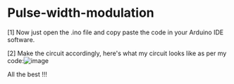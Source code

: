 # Pulse-width-modulation

[1] Now just open the .ino file and copy paste the code in your Arduino IDE software.

[2] Make the circuit accordingly, here's what my circuit looks like as per my code:![image](https://user-images.githubusercontent.com/119441164/204602847-d430fbaa-0dd2-4d3a-bf9e-77782b22acf5.png)

All the best !!!
